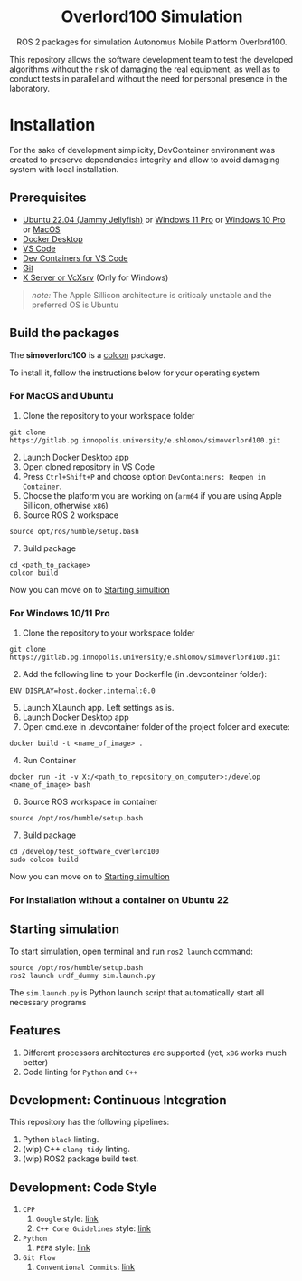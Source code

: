 <h1 align="center">
   Overlord100 Simulation
</h1>

<p align="center">
  ROS 2 packages for simulation Autonomus Mobile Platform Overlord100.<br>
</p>


This repository allows the software development team to test the developed algorithms without the risk of damaging the real equipment, as well as to conduct tests in parallel and without the need for personal presence in the laboratory.

# Installation
For the sake of development simplicity, DevContainer environment was created to preserve dependencies integrity and allow to avoid damaging system with local installation.

## Prerequisites

 - [Ubuntu 22.04 (Jammy Jellyfish)](https://releases.ubuntu.com/jammy/) or [Windows 11 Pro](https://www.microsoft.com/en-gb/software-download/windows11) or [Windows 10 Pro](https://www.microsoft.com/en-gb/software-download/windows10ISO) or [MacOS ](https://support.apple.com/en-us/102662)
 - [Docker Desktop](https://www.docker.com/products/docker-desktop/)
 - [VS Code](https://code.visualstudio.com/)
 - [Dev Containers for VS Code](https://code.visualstudio.com/docs/devcontainers/containers#_installation)
 - [Git](https://git-scm.com/downloads)
 - [X Server or VcXsrv](https://sourceforge.net/projects/vcxsrv/) (Only for Windows)

> *note:* The Apple Sillicon architecture is criticaly unstable and the preferred OS is Ubuntu


## Build the packages 

The **simoverlord100** is a [colcon](http://design.ros2.org/articles/build_tool.html) package. 

To install it, follow the instructions below for your operating system

### For MacOS and Ubuntu

1. Clone the repository to your workspace folder
```
git clone https://gitlab.pg.innopolis.university/e.shlomov/simoverlord100.git
```
2. Launch Docker Desktop app
3. Open cloned repository in VS Code
4. Press `Ctrl+Shift+P` and choose option `DevContainers: Reopen in Container`.
5. Choose the platform you are working on (`arm64` if you are using Apple Sillicon, otherwise `x86`)
6. Source ROS 2 workspace
```
source opt/ros/humble/setup.bash
```
7. Build package
```
cd <path_to_package>
colcon build
```

Now you can move on to [Starting simultion](#starting-simulation)


### For Windows 10/11 Pro

1. Clone the repository to your workspace folder
```
git clone https://gitlab.pg.innopolis.university/e.shlomov/simoverlord100.git
```
2. Add the following line to your Dockerfile (in .devcontainer folder):
```
ENV DISPLAY=host.docker.internal:0.0
```
5. Launch XLaunch app. Left settings as is.
2. Launch Docker Desktop app
3. Open cmd.exe in .devcontainer folder of the project folder and execute: 
```
docker build -t <name_of_image> .
```
4. Run Container
```
docker run -it -v X:/<path_to_repository_on_computer>:/develop <name_of_image> bash
```

6. Source ROS workspace in container
```
source /opt/ros/humble/setup.bash
```
7. Build package
```
cd /develop/test_software_overlord100
sudo colcon build
```

Now you can move on to [Starting simultion](#starting-simulation)

### For installation without a container on Ubuntu 22



## Starting simulation

To start simulation, open terminal and run `ros2 launch` command:
```
source /opt/ros/humble/setup.bash
ros2 launch urdf_dummy sim.launch.py
```

The `sim.launch.py` is Python launch script that automatically start all necessary programs

## Features
1. Different processors architectures are supported (yet, `x86` works much better)
2. Code linting for `Python` and `C++`


## Development: Continuous Integration
This repository has the following pipelines:
1. Python `black` linting.
2. (wip) C++ `clang-tidy` linting.
3. (wip) ROS2 package build test.

## Development: Code Style
1. `CPP`
   1. `Google` style: [link](https://google.github.io/styleguide/cppguide.html)
   2. `C++ Core Guidelines` style: [link](https://isocpp.github.io/CppCoreGuidelines/CppCoreGuidelines)
2. `Python`
   1. `PEP8` style: [link](https://peps.python.org/pep-0008/)
3. `Git Flow`
   1. `Conventional Commits`: [link](https://www.conventionalcommits.org/en/v1.0.0/)




